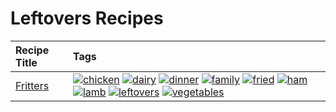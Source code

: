 # Leftovers Recipes 

|Recipe Title|Tags
|:---|:---|
|[Fritters](../recipes/fritters.md)|<a href="../tags/chicken.html"><img src="https://img.shields.io/badge/tag-chicken-d93385" alt="chicken" /></a> <a href="../tags/dairy.html"><img src="https://img.shields.io/badge/tag-dairy-4b9e32" alt="dairy" /></a> <a href="../tags/dinner.html"><img src="https://img.shields.io/badge/tag-dinner-945e60" alt="dinner" /></a> <a href="../tags/family.html"><img src="https://img.shields.io/badge/tag-family-f05668" alt="family" /></a> <a href="../tags/fried.html"><img src="https://img.shields.io/badge/tag-fried-379a95" alt="fried" /></a> <a href="../tags/ham.html"><img src="https://img.shields.io/badge/tag-ham-1d5152" alt="ham" /></a> <a href="../tags/lamb.html"><img src="https://img.shields.io/badge/tag-lamb-af803c" alt="lamb" /></a> <a href="../tags/leftovers.html"><img src="https://img.shields.io/badge/tag-leftovers-e2596" alt="leftovers" /></a> <a href="../tags/vegetables.html"><img src="https://img.shields.io/badge/tag-vegetables-f1d19f" alt="vegetables" /></a>|